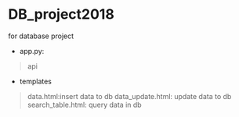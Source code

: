 # DB_project2018
for database project

* app.py:
> api

* templates 
> data.html:insert data to db
> data_update.html: update data to db
> search_table.html: query data in db



